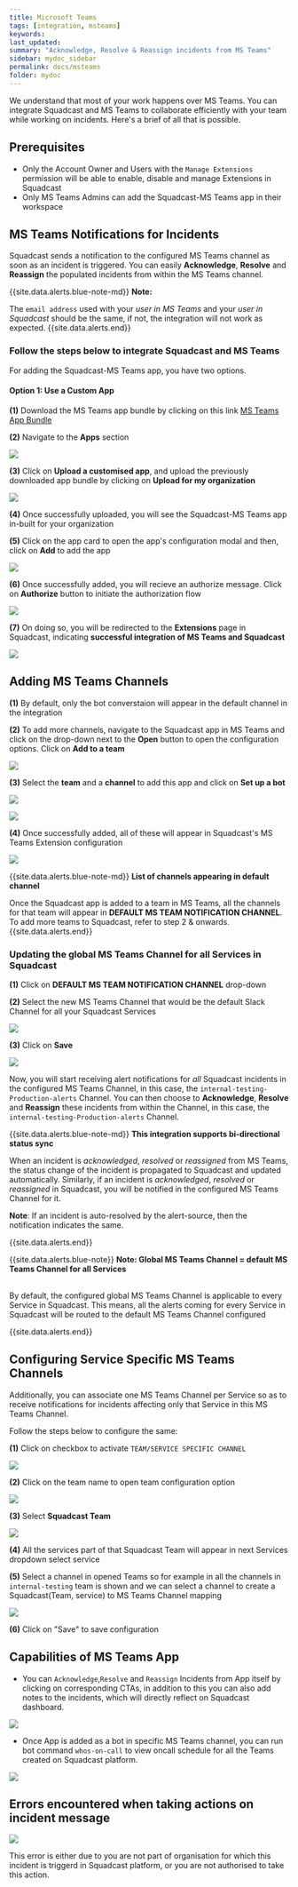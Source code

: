 ```yaml
---
title: Microsoft Teams
tags: [integration, msteams]
keywords:
last_updated:
summary: "Acknowledge, Resolve & Reassign incidents from MS Teams"
sidebar: mydoc_sidebar
permalink: docs/msteams
folder: mydoc
---
```


We understand that most of your work happens over MS Teams. You can integrate Squadcast and MS Teams to collaborate efficiently with your team while working on incidents. Here's a brief of all that is possible.

## Prerequisites

- Only the Account Owner and Users with the `Manage Extensions` permission will be able to enable, disable and manage Extensions in Squadcast
- Only MS Teams Admins can add the Squadcast-MS Teams app in their workspace

## MS Teams Notifications for Incidents

Squadcast sends a notification to the configured MS Teams channel as soon as an incident is triggered. You can easily **Acknowledge**, **Resolve** and **Reassign** the populated incidents from within the MS Teams channel.

{{site.data.alerts.blue-note-md}}
**Note:**

The `email address` used with your _user in MS Teams_ and your _user in Squadcast_ should be the same, if not, the integration will not work as expected.
{{site.data.alerts.end}}

### Follow the steps below to integrate Squadcast and MS Teams

For adding the Squadcast-MS Teams app, you have two options.

#### Option 1: Use a Custom App

**(1)** Download the MS Teams app bundle by clicking on this link [MS Teams App Bundle](resources/squadcast_teams.zip)

**(2)** Navigate to the **Apps** section

![](images/teams_app.png)

**(3)** Click on **Upload a customised app**, and upload the previously downloaded app bundle by clicking on **Upload for my organization**

![](images/msteams_custom_app.png)

**(4)** Once successfully uploaded, you will see the Squadcast-MS Teams app in-built for your organization

**(5)** Click on the app card to open the app's configuration modal and then, click on **Add** to add the app

![](images/msteams_app_modal.png)

**(6)** Once successfully added, you will recieve an authorize message. Click on **Authorize** button to initiate the authorization flow

![](images/msteams_authorise_message.png)

**(7)** On doing so, you will be redirected to the **Extensions** page in Squadcast, indicating **successful integration of MS Teams and Squadcast**

![](images/msteam_successfull_integration.png)

## Adding MS Teams Channels

**(1)** By default, only the bot converstaion will appear in the default channel in the integration

**(2)** To add more channels, navigate to the Squadcast app in MS Teams and click on the drop-down next to the **Open** button to open the configuration options. Click on **Add to a team**

![](images/msteams_app_add_to_team.png)

**(3)** Select the **team** and a **channel** to add this app and click on **Set up a bot**

![](images/msteams_select_channel.png)

![](images/msteams_setup_bot.png)

**(4)** Once successfully added, all of these will appear in Squadcast's MS Teams Extension configuration

![](images/msteams_team_channel.png)

{{site.data.alerts.blue-note-md}}
**List of channels appearing in default channel**

Once the Squadcast app is added to a team in MS Teams, all the channels for that team will appear in **DEFAULT MS TEAM NOTIFICATION CHANNEL**. To add more teams to Squadcast, refer to step 2 & onwards.
{{site.data.alerts.end}}

### Updating the global MS Teams Channel for all Services in Squadcast

**(1)** Click on **DEFAULT MS TEAM NOTIFICATION CHANNEL** drop-down

**(2)** Select the new MS Teams Channel that would be the default Slack Channel for all your Squadcast Services

![](images/msteams_team_channel.png)

**(3)** Click on **Save**

![](images/msteams_team_save.png)

Now, you will start receiving alert notifications for _all_ Squadcast incidents in the configured MS Teams Channel, in this case, the `internal-testing-Production-alerts` Channel. You can then choose to **Acknowledge**, **Resolve** and **Reassign** these incidents from within the Channel, in this case, the `internal-testing-Production-alerts` Channel.

{{site.data.alerts.blue-note-md}}
**This integration supports bi-directional status sync**

When an incident is _acknowledged_, _resolved_ or _reassigned_ from MS Teams, the status change of the incident is propagated to Squadcast and updated automatically. Similarly, if an incident is _acknowledged_, _resolved_ or _reassigned_ in Squadcast, you will be notified in the configured MS Teams Channel for it.

**Note**: If an incident is auto-resolved by the alert-source, then the notification indicates the same.

{{site.data.alerts.end}}

{{site.data.alerts.blue-note}}
<b>Note: Global MS Teams Channel = default MS Teams Channel for all Services</b>
<br/><br/><p>By default, the configured global MS Teams Channel is applicable to every Service in Squadcast. This means, all the alerts coming for every Service in Squadcast will be routed to the default MS Teams Channel configured</p>
{{site.data.alerts.end}}

## Configuring Service Specific MS Teams Channels

Additionally, you can associate one MS Teams Channel per Service so as to receive notifications for incidents affecting only that Service in this MS Teams Channel.

Follow the steps below to configure the same:

**(1)** Click on checkbox to activate `TEAM/SERVICE SPECIFIC CHANNEL`

![](images/msteams_teams_service_specific.png)

**(2)** Click on the team name to open team configuration option

![](images/msteam_team_config.png)

**(3)** Select **Squadcast Team**

![](images/msteams_select_sq_team.png)

**(4)** All the services part of that Squadcast Team will appear in next Services dropdown select service

**(5)** Select a channel in opened Teams so for example in all the channels in `internal-testing` team is shown and we can select a channel to create a Squadcast(Team, service) to MS Teams Channel mapping

![](images/msteams_select_team_channels.png)

**(6)** Click on "Save" to save configuration

## Capabilities of MS Teams App

- You can `Acknowledge`,`Resolve` and `Reassign` Incidents from App itself by clicking on corresponding CTAs, in addition to this you can also add notes to the incidents, which will directly reflect on Squadcast dashboard.

![](images/msteams_message.png)

- Once App is added as a bot in specific MS Teams channel, you can run bot command `whos-on-call` to view oncall schedule for all the Teams created on Squadcast platform.

![](images/msteams_sq_command.png)

## Errors encountered when taking actions on incident message

![](images/msteams_unauthorized_error.png)

This error is either due to you are not part of organisation for which this incident is triggerd in Squadcast platform, or you are not authorised to take this action.
